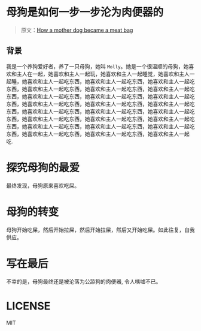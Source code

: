 # 母狗是如何一步一步沦为肉便器的
> 原文：[How a mother dog became a meat bag](https://medium.com/@john.carroll.p/how-a-mother-dog-became-a-meat-bag-190909005520)
## 背景

我是一个养狗爱好者，养了一只母狗，她叫 `Molly`。她是一个很温顺的母狗，她喜欢和主人在一起，她喜欢和主人一起玩，她喜欢和主人一起睡觉，她喜欢和主人一起睡，她喜欢和主人一起吃东西，她喜欢和主人一起吃东西，她喜欢和主人一起吃东西，她喜欢和主人一起吃东西，她喜欢和主人一起吃东西，她喜欢和主人一起吃东西，她喜欢和主人一起吃东西，她喜欢和主人一起吃东西，她喜欢和主人一起吃东西，她喜欢和主人一起吃东西，她喜欢和主人一起吃东西，她喜欢和主人一起吃东西，她喜欢和主人一起吃东西，她喜欢和主人一起吃东西，她喜欢和主人一起吃东西，她喜欢和主人一起吃东西，她喜欢和主人一起吃东西，她喜欢和主人一起吃东西，她喜欢和主人一起吃东西，她喜欢和主人一起吃东西，她喜欢和主人一起吃东西，她喜欢和主人一起吃东西，她喜欢和主人一起吃东西，她喜欢和主人一起吃.

# 探究母狗的最爱
最终发现，母狗原来喜欢吃屎。
# 母狗的转变

母狗开始吃屎，然后开始拉屎，然后开始拉屎，然后又开始吃屎。如此往复，自我供应。

# 写在最后
不幸的是，母狗最终还是被沦落为公舔狗的肉便器, 令人咦嘘不已。
# LICENSE
MIT